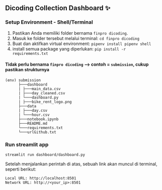 ## Dicoding Collection Dashboard ✨

### Setup Environment - Shell/Terminal
1. Pastikan Anda memiliki folder bernama `finpro dicoding`.
2. Masuk ke folder tersebut melalui terminal:
`cd finpro dicoding`
3. Buat dan aktifkan virtual environment:
`pipenv install pipenv shell`
4. install semua package yang diperlukan:
`pip install -r requirements.txt`

#### Tidak perlu bernama `finpro dicoding` --> contoh = `submission`, cukup pastikan strukturnya
```
(env) submission
      ├───dashboard
      | ├───main_data.csv
      | ├───day_cleaned.csv
      | └───dashboard.py
      | ├───bike_rent_logo.png
      ├───data
      | ├───day.csv
      | └───hour.csv
      ├───notebook.ipynb
      ├───README.md
      └───requirements.txt
      └───urlGithub.txt
```

### Run streamlit app
```
streamlit run dashboard/dashboard.py
```

Setelah menjalankan perintah di atas, sebuah link akan muncul di terminal, seperti berikut:

   ```
   Local URL: http://localhost:8501
   Network URL: http://<your_ip>:8501
   ```
